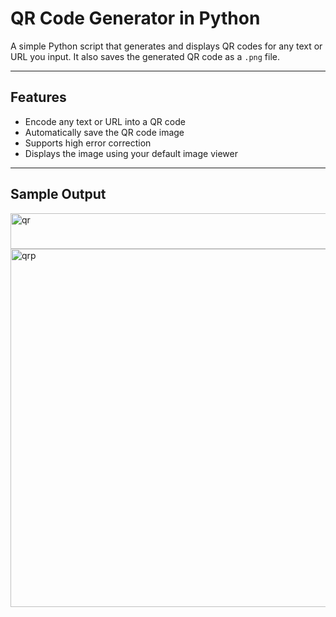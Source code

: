 # QR Code Generator in Python

A simple Python script that generates and displays QR codes for any text or URL you input. It also saves the generated QR code as a `.png` file.

---

##  Features

-  Encode any text or URL into a QR code
-  Automatically save the QR code image
-  Supports high error correction
-  Displays the image using your default image viewer

---

## Sample Output

<img width="629" height="57" alt="qr" src="https://github.com/user-attachments/assets/c8a56da1-0c8b-4328-99a8-31731d09af1d" />
<img width="697" height="573" alt="qrp" src="https://github.com/user-attachments/assets/adfae518-84a3-4deb-aa7f-11a7ddb3c0b2" />

